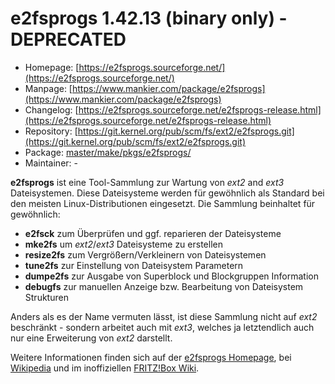 # e2fsprogs 1.42.13 (binary only) - DEPRECATED
 - Homepage: [https://e2fsprogs.sourceforge.net/](https://e2fsprogs.sourceforge.net/)
 - Manpage: [https://www.mankier.com/package/e2fsprogs](https://www.mankier.com/package/e2fsprogs)
 - Changelog: [https://e2fsprogs.sourceforge.net/e2fsprogs-release.html](https://e2fsprogs.sourceforge.net/e2fsprogs-release.html)
 - Repository: [https://git.kernel.org/pub/scm/fs/ext2/e2fsprogs.git](https://git.kernel.org/pub/scm/fs/ext2/e2fsprogs.git)
 - Package: [master/make/pkgs/e2fsprogs/](https://github.com/Freetz-NG/freetz-ng/tree/master/make/pkgs/e2fsprogs/)
 - Maintainer: -

**e2fsprogs** ist eine Tool-Sammlung zur Wartung von *ext2* and *ext3*
Dateisystemen. Diese Dateisysteme werden für gewöhnlich als Standard bei
den meisten Linux-Distributionen eingesetzt. Die Sammlung beinhaltet für
gewöhnlich:

-   **e2fsck** zum Überprüfen und ggf. reparieren der Dateisysteme
-   **mke2fs** um *ext2*/*ext3* Dateisysteme zu erstellen
-   **resize2fs** zum Vergrößern/Verkleinern von Dateisystemen
-   **tune2fs** zur Einstellung von Dateisystem Parametern
-   **dumpe2fs** zur Ausgabe von Superblock und Blockgruppen Information
-   **debugfs** zur manuellen Anzeige bzw. Bearbeitung von Dateisystem
    Strukturen

Anders als es der Name vermuten lässt, ist diese Sammlung nicht auf
*ext2* beschränkt - sondern arbeitet auch mit *ext3*, welches ja
letztendlich auch nur eine Erweiterung von *ext2* darstellt.

Weitere Informationen finden sich auf der [e2fsprogs
Homepage](http://e2fsprogs.sourceforge.net/), bei
[Wikipedia](http://en.wikipedia.org/wiki/E2fsprogs)
und im inoffiziellen [FRITZ!Box
Wiki](http://wehavemorefun.de/fritzbox/PACKAGE_E2FSPROGS).

